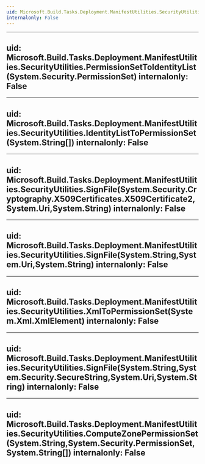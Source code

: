 ```yaml
---
uid: Microsoft.Build.Tasks.Deployment.ManifestUtilities.SecurityUtilities
internalonly: False
---
```


---
uid: Microsoft.Build.Tasks.Deployment.ManifestUtilities.SecurityUtilities.PermissionSetToIdentityList(System.Security.PermissionSet)
internalonly: False
---

---
uid: Microsoft.Build.Tasks.Deployment.ManifestUtilities.SecurityUtilities.IdentityListToPermissionSet(System.String[])
internalonly: False
---

---
uid: Microsoft.Build.Tasks.Deployment.ManifestUtilities.SecurityUtilities.SignFile(System.Security.Cryptography.X509Certificates.X509Certificate2,System.Uri,System.String)
internalonly: False
---

---
uid: Microsoft.Build.Tasks.Deployment.ManifestUtilities.SecurityUtilities.SignFile(System.String,System.Uri,System.String)
internalonly: False
---

---
uid: Microsoft.Build.Tasks.Deployment.ManifestUtilities.SecurityUtilities.XmlToPermissionSet(System.Xml.XmlElement)
internalonly: False
---

---
uid: Microsoft.Build.Tasks.Deployment.ManifestUtilities.SecurityUtilities.SignFile(System.String,System.Security.SecureString,System.Uri,System.String)
internalonly: False
---

---
uid: Microsoft.Build.Tasks.Deployment.ManifestUtilities.SecurityUtilities.ComputeZonePermissionSet(System.String,System.Security.PermissionSet,System.String[])
internalonly: False
---
